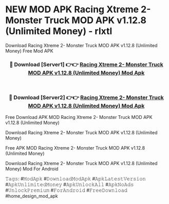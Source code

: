 # NEW MOD APK Racing Xtreme 2- Monster Truck MOD APK v1.12.8 (Unlimited Money) - rlxtl
Download Racing Xtreme 2- Monster Truck MOD APK v1.12.8 (Unlimited Money) Free Mod APK

<div align="center">
<h3>🔴 Download [Server1] 👉👉 <a href="https://apk-comot.site?title=Racing_Xtreme_2-_Monster_Truck_MOD_APK_v1.12.8_(Unlimited_Money)">Racing Xtreme 2- Monster Truck MOD APK v1.12.8 (Unlimited Money) Mod Apk</a></h3><br>

<h3>🔴 Download [Server2] 👉👉 <a href="https://apk-comot.site?title=Racing_Xtreme_2-_Monster_Truck_MOD_APK_v1.12.8_(Unlimited_Money)">Racing Xtreme 2- Monster Truck MOD APK v1.12.8 (Unlimited Money) Mod Apk</a></h3>
</div>


Free Download APK MOD Racing Xtreme 2- Monster Truck MOD APK v1.12.8 (Unlimited Money)

Download Racing Xtreme 2- Monster Truck MOD APK v1.12.8 (Unlimited Money) 

Free APK MOD Racing Xtreme 2- Monster Truck MOD APK v1.12.8 (Unlimited Money) 

Download Racing Xtreme 2- Monster Truck MOD APK v1.12.8 (Unlimited Money) Mod For Android

𝚃𝚊𝚐𝚜: #𝙼𝚘𝚍𝙰𝚙𝚔 #𝙳𝚘𝚠𝚗𝚕𝚘𝚊𝚍𝙼𝚘𝚍𝙰𝚙𝚔 #𝙰𝚙𝚔𝙻𝚊𝚝𝚎𝚜𝚝𝚅𝚎𝚛𝚜𝚒𝚘𝚗 #𝙰𝚙𝚔𝚄𝚗𝚕𝚒𝚖𝚒𝚝𝚎𝚍𝙼𝚘𝚗𝚎𝚢 #𝙰𝚙𝚔𝚄𝚗𝚕𝚘𝚌𝚔𝙰𝚕𝚕 #𝙰𝚙𝚔𝙽𝚘𝙰𝚍𝚜 #𝚄𝚗𝚕𝚘𝚌𝚔𝙿𝚛𝚎𝚖𝚒𝚞𝚖 #𝙵𝚘𝚛𝙰𝚗𝚍𝚛𝚘𝚒𝚍 #𝙵𝚛𝚎𝚎𝙳𝚘𝚠𝚗𝚕𝚘𝚊𝚍 #home_design_mod_apk